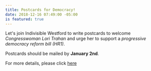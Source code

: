 ```yaml
---
title: Postcards for Democracy!
date: 2018-12-16 07:49:00 -05:00
is featured: true
---
```


Let's join Indivisible Westford to write postcards to welcome *Congresswoman Lori Trahan* and urge her to support a *progressive democracy reform bill (HR1)*. 

Postcards should be mailed by **January 2nd**.  

For more details, please click [here](https://docs.google.com/document/d/1Fugn40F2LaFAX7kzSQxZys9rhakxiCHKj1CM)

